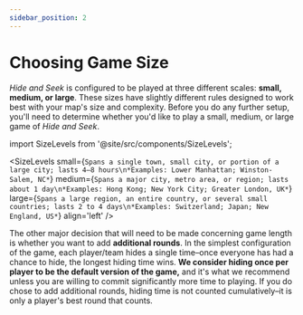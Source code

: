 ```yaml
---
sidebar_position: 2
---
```


# Choosing Game Size

_Hide and Seek_ is configured to be played at three different scales: **small, medium, or large**. These sizes have slightly different rules designed to work best with your map's size and complexity. Before you do any further setup, you'll need to determine whether you'd like to play a small, medium, or large game of _Hide and Seek_.

import SizeLevels from '@site/src/components/SizeLevels';

<SizeLevels
small={`Spans a single town, small city, or portion of a large city; lasts 4–8 hours\n*Examples: Lower Manhattan; Winston-Salem, NC*`}
medium={`Spans a major city, metro area, or region; lasts about 1 day\n*Examples: Hong Kong; New York City; Greater London, UK*`}
large={`Spans a large region, an entire country, or several small countries; lasts 2 to 4 days\n*Examples: Switzerland; Japan; New England, US*`} align='left'
/>

The other major decision that will need to be made concerning game length is whether you want to add **additional rounds**. In the simplest configuration of the game, each player/team hides a single time–once everyone has had a chance to hide, the longest hiding time wins. **We consider hiding once per player to be the default version of the game,** and it's what we recommend unless you are willing to commit significantly more time to playing. If you do chose to add additional rounds, hiding time is not counted cumulatively–it is only a player's best round that counts.
